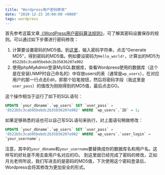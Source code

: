 ```yaml
---
title: "Wordpress用户密码修改"
date: "2010-12-23 10:00:00 +0800"
tags: wordpress
---
```


首先参考这篇文章[《WordPress用户密码算法规则》](http://www.williamlong.info/archives/1978.html)，可了解其密码设置保存的规则。可以通过如下步骤进行密码修改：

1. 计算要设置密码的MD5值。到[这里](http://www.joeswebtools.com/security/md5-hash-generator/)，输入密码字符串，点击“Generate
MD5”，得到密码的MD5值。例如要设密码为`Hello_world!`，计算出的MD5为`8522b5c3cab95bebdc2b35836207a902`
2. 使用phpMyAdmin登录MySQL数据库，查看Wordpress使用的数据库（这个是在安装LNMP时自己命名的）中存放users的表（通常是`wp_users`），在对应用户的那一行点击Edit，即那个铅笔按钮，然后将密码字段（我这里是`user_pass`）的值改为刚刚得到的MD5值，最后点击GO。

这个操作相当于运行了如下的SQL语句：

```sql
UPDATE `your_dbname`.`wp_users` SET `user_pass` =
'8522b5c3cab95bebdc2b35836207a902' WHERE `wp_users`.`ID` = 1;
```

如果足够熟悉的话也可以自己写SQL语句来执行，对上面语句稍做修改：

```sql
UPDATE `your_dbname`.`wp_users` SET `user_pass` =
'8522b5c3cab95bebdc2b35836207a902' WHERE `wp_users`.`user_login` =
`your_username`;
```

注意，其中的`your_dbname`和`your_username`要替换成你的数据库名和用户名。这样写的好处是不用去查用户名对应的ID。 到这里就已经完成了密码的修改，正如月光老师所说，我们写进去的是密码的MD5值，下次使用这个密码登录后，Wordpress会将其修改为更加安全的形式。
